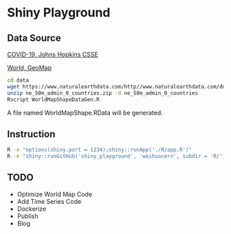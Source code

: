 # Shiny Playground

## Data Source

[COVID-19, Johns Hopkins CSSE](https://github.com/CSSEGISandData/COVID-19)

[World, GeoMap](https://www.naturalearthdata.com/downloads/50m-cultural-vectors/50m-admin-0-countries-2/)

```bash
cd data
wget https://www.naturalearthdata.com/http//www.naturalearthdata.com/download/50m/cultural/ne_50m_admin_0_countries.zip
unzip ne_50m_admin_0_countries.zip -d ne_50m_admin_0_countries
Rscript WorldMapShapeDataGen.R
```

A file named WorldMapShape.RData will be generated.

## Instruction

```bash
R -e "options(shiny.port = 1234);shiny::runApp('./R/app.R')"
R -e "shiny::runGitHub('shiny_playground', 'weihuacern', subdir = 'R/')"
```

## TODO

- Optimize World Map Code
- Add Time Series Code
- Dockerize
- Publish
- Blog
